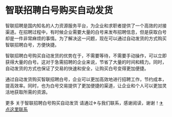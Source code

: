 # 智联招聘白号购买自动发货

智联招聘是国内知名的人力资源服务平台，为企业和求职者提供了一个高效的对接渠道。在招聘过程中，有时候企业需要大量的白号来发布招聘信息，但是获取白号却是一件非常麻烦的事情。为了解决这一问题，现在可以通过自动发货的方式购买智联招聘白号，方便快捷。

智联招聘白号购买自动发货的优势在于，不需要等待，不需要手动操作，可以立即获得大量的白号。这对于急需招聘的企业来说，节省了大量的时间和精力。同时，自动发货的方式也保证了交易的快速和安全，让购买白号变得更加便捷。

通过自动发货购买智联招聘白号，企业可以更加高效地进行招聘工作，节约成本，提高效率。同时，也为白号交易提供了更加便捷的渠道，让企业和个人可以更加灵活地获取所需的资源。

更多 关于智联招聘白号购买自动发货 请通过✈与我们联系，感谢阅读，谢谢！[✈点这里联系](https://1.k02.cc)
